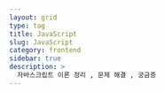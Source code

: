 ```yaml
---
layout: grid
type: tag
title: JavaScript
slug: JavaScript
category: frontend
sidebar: true
description: >
  자바스크립트 이론 정리 , 문제 해결 , 궁금증
---
```

